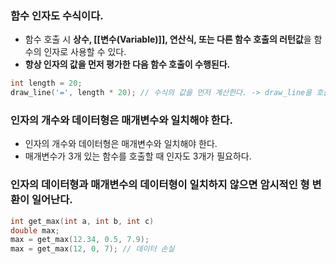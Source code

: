 ### 함수 인자도 수식이다. ###

- 함수 호출 시 **상수, [[변수(Variable)]], 연산식, 또는 다른 함수 호출의 러턴값**을 함수의 인자로 사용할 수 있다.
- **항상 인자의 값을 먼저 평가한 다음 함수 호출이 수행된다.**
```c
int length = 20;
draw_line('=', length * 20); // 수식의 값을 먼저 계산한다. -> draw_line을 호출한다.
```

### 인자의 개수와 데이터형은 매개변수와 일치해야 한다. ###

- 인자의 개수와 데이터형은 매개변수와 일치해야 한다.
- 매개변수가 3개 있는 함수를 호출할 때 인자도 3개가 필요하다.

### 인자의 데이터형과 매개변수의 데이터형이 일치하지 않으면 암시적인 형 변환이 일어난다. ###

```c
int get_max(int a, int b, int c)
double max;
max = get_max(12.34, 0.5, 7.9);
max = get_max(12, 0, 7); // 데이터 손실
```
